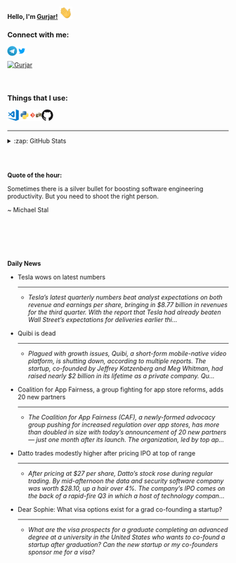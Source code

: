 #### Hello, I'm [Gurjar!](https://GurjarKing.github.io) <img src="https://raw.githubusercontent.com/ABSphreak/ABSphreak/master/gifs/Hi.gif" width="30px"></h2>


### Connect with me:

[<img align="left" alt="Gurjar | Telegram" width="22px" src="https://raw.githubusercontent.com/github/explore/80688e429a7d4ef2fca1e82350fe8e3517d3494d/topics/telegram/telegram.png" />][Telegram]
[<img align="left" alt="Gurjar | Twitter" width="22px" src="https://raw.githubusercontent.com/github/explore/80688e429a7d4ef2fca1e82350fe8e3517d3494d/topics/twitter/twitter.png" />][Twitter]
<br >
<br >
<a href="https://github.com/GurjarKing"><img src="https://komarev.com/ghpvc/?username=GurjarKing" alt="Gurjar" /></a> <br />
<br />
<br />
<!-- <br >

![](https://visitor-badge.glitch.me/badge?page_id=GurjarKing)

<br /> -->

### Things that I use:

[<img align="left" alt="Visual Studio Code" width="26px" src="https://raw.githubusercontent.com/github/explore/80688e429a7d4ef2fca1e82350fe8e3517d3494d/topics/visual-studio-code/visual-studio-code.png" />][VSCode]
[<img align="left" alt="Python" width="26px" src="https://raw.githubusercontent.com/github/explore/80688e429a7d4ef2fca1e82350fe8e3517d3494d/topics/python/python.png" />][Python]
[<img align="left" alt="Git" width="26px" src="https://raw.githubusercontent.com/github/explore/80688e429a7d4ef2fca1e82350fe8e3517d3494d/topics/git/git.png" />][Git]
[<img align="left" alt="GitHub" width="26px" src="https://raw.githubusercontent.com/github/explore/78df643247d429f6cc873026c0622819ad797942/topics/github/github.png" />][Github]

<br />
<br />

---
<details>
  <summary>:zap: GitHub Stats</summary>

<img align="left" alt="Gurjar's Github Stats" src="https://github-readme-stats.vercel.app/api?username=GurjarKing&show_icons=true&hide_border=true&count_private=true&include_all_commit=true&theme=algolia" />

</details>

<!-- ### 🔔 My latest tweet
<a href="https://twitter.com/Gurjar_King43" target="_blank">
	<img src="https://github.com/GurjarKing/GurjarKing/raw/master/tweet.png" width="70%" align="center" alt="Click to view on Twitter" title="My latest tweet, as an image"/>
</a> -->
<br>

<pre>

</pre>

**Quote of the hour:**

Sometimes there is a silver bullet for boosting software engineering productivity. But you need to shoot the right person.

~ Michael Stal
<pre>

</pre>
<br>
<pre>


</pre>
<strong>Daily News</strong>
  
  - Tesla wows on latest numbers
     <hr/>
     
      - *Tesla’s latest quarterly numbers beat analyst expectations on both revenue and earnings per share, bringing in $8.77 billion in revenues for the third quarter. With the report that Tesla had already beaten Wall Street’s expectations for deliveries earlier thi…*
     
  - Quibi is dead
      <hr/>
      
      - *Plagued with growth issues, Quibi, a short-form mobile-native video platform, is shutting down, according to multiple reports. The startup, co-founded by Jeffrey Katzenberg and Meg Whitman, had raised nearly $2 billion in its lifetime as a private company. Qu…*
      
  - Coalition for App Fairness, a group fighting for app store reforms, adds 20 new partners
      <hr/>
      
      - *The Coalition for App Fairness (CAF), a newly-formed advocacy group pushing for increased regulation over app stores, has more than doubled in size with today’s announcement of 20 new partners — just one month after its launch. The organization, led by top ap…*
      
  - Datto trades modestly higher after pricing IPO at top of range
      <hr/>
      
      - *After pricing at $27 per share, Datto’s stock rose during regular trading. By mid-afternoon the data and security software company was worth $28.10, up a hair over 4%. The company’s IPO comes on the back of a rapid-fire Q3 in which a host of technology compan…*
       
  - Dear Sophie: What visa options exist for a grad co-founding a startup?
      <hr/>
       
       - *What are the visa prospects for a graduate completing an advanced degree at a university in the United States who wants to co-found a startup after graduation? Can the new startup or my co-founders sponsor me for a visa?*
      

<br />

[VSCode]: https://code.visualstudio.com/
[Python]: https://www.python.org/
[Git]: https://git-scm.com/
[Github]: https://github.com/
[Telegram]: https://t.me/Gurjar_King/
[Twitter]: https://twitter.com/Gurjar_King43/
